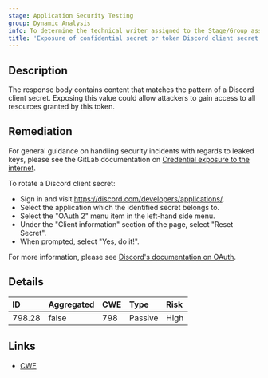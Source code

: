 ```yaml
---
stage: Application Security Testing
group: Dynamic Analysis
info: To determine the technical writer assigned to the Stage/Group associated with this page, see https://handbook.gitlab.com/handbook/product/ux/technical-writing/#assignments
title: 'Exposure of confidential secret or token Discord client secret'
---
```


## Description

The response body contains content that matches the pattern of a Discord client secret.
Exposing this value could allow attackers to gain access to all resources granted by this token.

## Remediation

For general guidance on handling security incidents with regards to leaked keys, please see the GitLab documentation on [Credential exposure to the internet](../../../../../security/responding_to_security_incidents.md#credential-exposure-to-public-internet).

To rotate a Discord client secret:

- Sign in and visit <https://discord.com/developers/applications/>.
- Select the application which the identified secret belongs to.
- Select the "OAuth 2" menu item in the left-hand side menu.
- Under the "Client information" section of the page, select "Reset Secret".
- When prompted, select "Yes, do it!".

For more information, please see [Discord's documentation on OAuth](https://discord.com/developers/docs/topics/oauth2).

## Details

| ID | Aggregated | CWE | Type | Risk |
|:---|:-----------|:----|:-----|:-----|
| 798.28 | false | 798 | Passive | High |

## Links

- [CWE](https://cwe.mitre.org/data/definitions/798.html)
